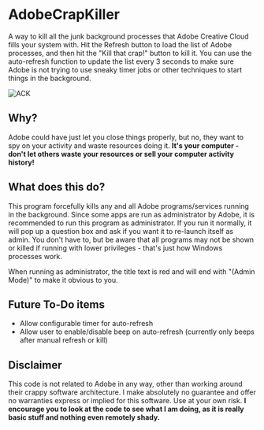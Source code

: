 # AdobeCrapKiller

A way to kill all the junk background processes that Adobe Creative Cloud fills your system with. Hit the Refresh button to load the list of Adobe processes, and then hit the "Kill that crap!" button to kill it. You can use the auto-refresh function to update the list every 3 seconds to make sure Adobe is not trying to use sneaky timer jobs or other techniques to start things in the background.

![ACK](https://github.com/user-attachments/assets/924d5a47-3352-4e59-941a-5832242c5f5f)

## Why?
Adobe could have just let you close things properly, but no, they want to spy on your activity and waste resources doing it.  **It's your computer - don't let others waste your resources or sell your computer activity history!**

## What does this do?
This program forcefully kills any and all Adobe programs/services running in the background. Since some apps are run as administrator by Adobe, it is recommended to run this program as administrator. If you run it normally, it will pop up a question box and ask if you want it to re-launch itself as admin. You don't have to, but be aware that all programs may not be shown or killed if running with lower privileges - that's just how Windows processes work.

When running as administrator, the title text is red and will end with "(Admin Mode)" to make it obvious to you.

## Future To-Do items
* Allow configurable timer for auto-refresh
* Allow user to enable/disable beep on auto-refresh (currently only beeps after manual refresh or kill)

## Disclaimer
This code is not related to Adobe in any way, other than working around their crappy software architecture.  I make absolutely no guarantee and offer no warranties express or implied for this software. Use at your own risk. **I encourage you to look at the code to see what I am doing, as it is really basic stuff and nothing even remotely shady.**
